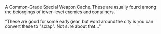 A Common-Grade Special Weapon Cache. These are usually found among the belongings of lower-level enemies and containers.

"These are good for some early gear, but word around the city is you can convert these to "scrap". Not sure about that..."

